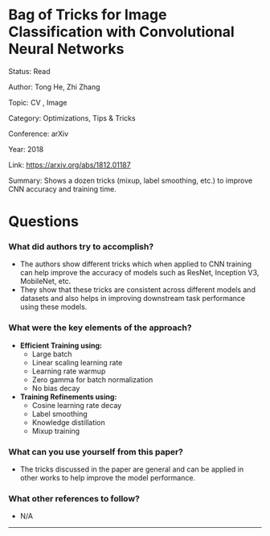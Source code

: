 # Bag of Tricks for Image Classification with Convolutional Neural Networks
Status: Read

Author: Tong He, Zhi Zhang

Topic: CV , Image 

Category: Optimizations, Tips & Tricks

Conference: arXiv

Year: 2018

Link: https://arxiv.org/abs/1812.01187

Summary: Shows a dozen tricks (mixup, label smoothing, etc.) to improve CNN accuracy and training time.

# Questions

### What did authors try to accomplish?

- The authors show different tricks which when applied to CNN training can help improve the accuracy of models such as ResNet, Inception V3, MobileNet, etc.
- They show that these tricks are consistent across different models and datasets and also helps in improving downstream task performance using these models.

### What were the key elements of the approach?

- **Efficient Training using:**
    - Large batch
    - Linear scaling learning rate
    - Learning rate warmup
    - Zero gamma for batch normalization
    - No bias decay
- **Training Refinements using:**
    - Cosine learning rate decay
    - Label smoothing
    - Knowledge distillation
    - Mixup training

### What can you use yourself from this paper?

- The tricks discussed in the paper are general and can be applied in other works to help improve the model performance.

### What other references to follow?

- N/A

---